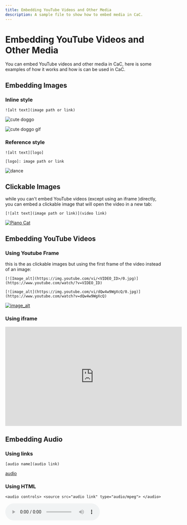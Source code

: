 ```yaml
---
title: Embedding YouTube Videos and Other Media
description: A sample file to show how to embed media in CaC.
---
```


# Embedding YouTube Videos and Other Media

You can embed YouTube videos and other media in CaC, here is some examples of how it works and how is can be used in CaC.

## Embedding Images

### Inline style

`![alt text](image path or link)`

![cute doggo](https://i.imgur.com/DLE8aXJ.jpg)

![cute doggo gif](https://i.imgur.com/lAG1D7l.gif)

### Reference style

`![alt text][logo]`

`[logo]: image path or link`

![dance][morty dance]

[morty dance]: https://media.tenor.com/JHFfBjUQcxEAAAAC/dance-morty.gif

## Clickable Images

while you can't embed YouTube videos (except using an iframe )directly, you can embed a clickable image that will open the video in a new tab:

`[![alt text](image path or link)](video link)`

[![Piano Cat](https://i.imgur.com/UxsKLea.jpg)](https://www.youtube.com/watch?v=CdEpmU9pRaE)

## Embedding YouTube Videos

### Using Youtube Frame

this is the as clickable images but using the first frame of the video instead of an image:

`[![Image_alt](https://img.youtube.com/vi/<VIDEO_ID>/0.jpg)](https://www.youtube.com/watch/?v=VIDEO_ID)`

`[![image_alt](https://img.youtube.com/vi/dQw4w9WgXcQ/0.jpg)](https://www.youtube.com/watch?v=dQw4w9WgXcQ)`

[![image_alt](https://img.youtube.com/vi/dQw4w9WgXcQ/0.jpg)](https://www.youtube.com/watch?v=dQw4w9WgXcQ)

### Using iframe

<iframe 
width="560" 
height="315" 
src="https://www.youtube.com/embed/dQw4w9WgXcQ" 
title="YouTube video player" frameborder="0"
allow="accelerometer; autoplay; clipboard-write; encrypted-media; gyroscope; picture-in-picture; web-share" 
allowfullscreen>
</iframe>

## Embedding Audio

### Using links

`[audio name](audio link)`

[audio](https://www.soundhelix.com/examples/mp3/SoundHelix-Song-1.mp3)

### Using HTML

`<audio controls> <source src="audio link" type="audio/mpeg"> </audio>`

<audio controls> <source src="https://www.soundhelix.com/examples/mp3/SoundHelix-Song-1.mp3" type="audio/mpeg"> </audio>

